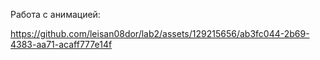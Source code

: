 Работа с анимацией:


https://github.com/leisan08dor/lab2/assets/129215656/ab3fc044-2b69-4383-aa71-acaff777e14f

